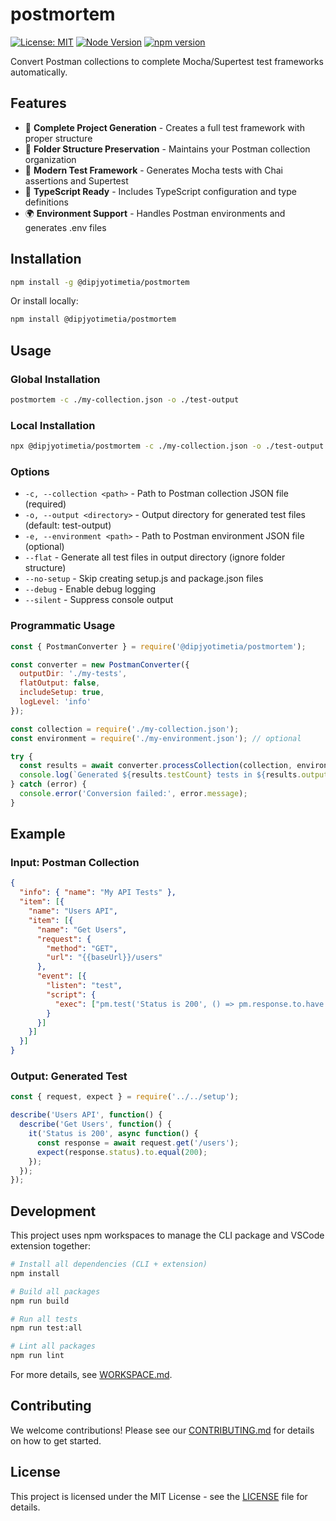 # postmortem

[![License: MIT](https://img.shields.io/badge/License-MIT-blue.svg)](https://opensource.org/licenses/MIT)
[![Node Version](https://img.shields.io/badge/node-%3E%3D22.0.0-brightgreen.svg)](https://nodejs.org/)
[![npm version](https://badge.fury.io/js/postmortem.svg)](https://badge.fury.io/js/postmortem)

Convert Postman collections to complete Mocha/Supertest test frameworks automatically.

## Features

- 🔄 **Complete Project Generation** - Creates a full test framework with proper structure
- 📁 **Folder Structure Preservation** - Maintains your Postman collection organization
- 🧪 **Modern Test Framework** - Generates Mocha tests with Chai assertions and Supertest
- 🔧 **TypeScript Ready** - Includes TypeScript configuration and type definitions
- 🌍 **Environment Support** - Handles Postman environments and generates .env files

## Installation

```bash
npm install -g @dipjyotimetia/postmortem
```

Or install locally:

```bash
npm install @dipjyotimetia/postmortem
```

## Usage

### Global Installation
```bash
postmortem -c ./my-collection.json -o ./test-output
```

### Local Installation
```bash
npx @dipjyotimetia/postmortem -c ./my-collection.json -o ./test-output
```

### Options

- `-c, --collection <path>` - Path to Postman collection JSON file (required)
- `-o, --output <directory>` - Output directory for generated test files (default: test-output)
- `-e, --environment <path>` - Path to Postman environment JSON file (optional)
- `--flat` - Generate all test files in output directory (ignore folder structure)
- `--no-setup` - Skip creating setup.js and package.json files
- `--debug` - Enable debug logging
- `--silent` - Suppress console output

### Programmatic Usage

```javascript
const { PostmanConverter } = require('@dipjyotimetia/postmortem');

const converter = new PostmanConverter({
  outputDir: './my-tests',
  flatOutput: false,
  includeSetup: true,
  logLevel: 'info'
});

const collection = require('./my-collection.json');
const environment = require('./my-environment.json'); // optional

try {
  const results = await converter.processCollection(collection, environment);
  console.log(`Generated ${results.testCount} tests in ${results.outputDir}`);
} catch (error) {
  console.error('Conversion failed:', error.message);
}
```

## Example

### Input: Postman Collection
```json
{
  "info": { "name": "My API Tests" },
  "item": [{
    "name": "Users API",
    "item": [{
      "name": "Get Users",
      "request": {
        "method": "GET", 
        "url": "{{baseUrl}}/users"
      },
      "event": [{
        "listen": "test",
        "script": {
          "exec": ["pm.test('Status is 200', () => pm.response.to.have.status(200));"]
        }
      }]
    }]
  }]
}
```

### Output: Generated Test
```javascript
const { request, expect } = require('../../setup');

describe('Users API', function() {
  describe('Get Users', function() {
    it('Status is 200', async function() {
      const response = await request.get('/users');
      expect(response.status).to.equal(200);
    });
  });
});
```

## Development

This project uses npm workspaces to manage the CLI package and VSCode extension together:

```bash
# Install all dependencies (CLI + extension)
npm install

# Build all packages
npm run build

# Run all tests
npm run test:all

# Lint all packages
npm run lint
```

For more details, see [WORKSPACE.md](WORKSPACE.md).

## Contributing

We welcome contributions! Please see our [CONTRIBUTING.md](CONTRIBUTING.md) for details on how to get started.

## License

This project is licensed under the MIT License - see the [LICENSE](LICENSE) file for details.
